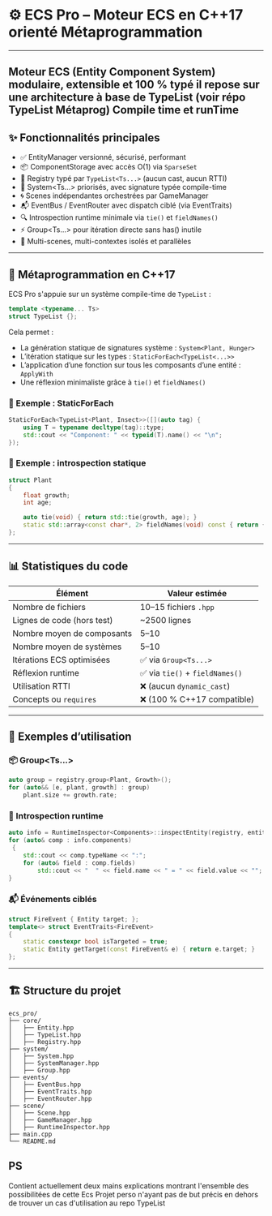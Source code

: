 # ⚙️ ECS Pro – Moteur ECS en C++17 orienté Métaprogrammation

---
Moteur ECS (Entity Component System) modulaire, extensible et 100 % typé
il repose sur une architecture à base de **TypeList** (voir répo TypeList Métaprog)
Compile time et runTime
---

## ✨ Fonctionnalités principales

- ✅ EntityManager versionné, sécurisé, performant
- 📦 ComponentStorage<T> avec accès O(1) via `SparseSet`
- 🧱 Registry typé par `TypeList<Ts...>` (aucun cast, aucun RTTI)
- 🧠 System<Ts...> priorisés, avec signature typée compile-time
- 🌀 Scenes indépendantes orchestrées par GameManager
- 📬 EventBus / EventRouter avec dispatch ciblé (via EventTraits)
- 🔍 Introspection runtime minimale via `tie()` et `fieldNames()`
- ⚡ Group<Ts...> pour itération directe sans has<T>() inutile
- 🔁 Multi-scenes, multi-contextes isolés et parallèles

---

## 🧠 Métaprogrammation en C++17

ECS Pro s'appuie sur un système compile-time de `TypeList` :

```cpp
template <typename... Ts>
struct TypeList {};
```

Cela permet :

- La génération statique de signatures système : `System<Plant, Hunger>`
- L’itération statique sur les types : `StaticForEach<TypeList<...>>`
- L’application d’une fonction sur tous les composants d’une entité : `ApplyWith`
- Une réflexion minimaliste grâce à `tie()` et `fieldNames()`

### 🔧 Exemple : StaticForEach

```cpp
StaticForEach<TypeList<Plant, Insect>>([](auto tag) {
    using T = typename decltype(tag)::type;
    std::cout << "Component: " << typeid(T).name() << "\n";
});
```

### 🧠 Exemple : introspection statique

```cpp
struct Plant 
{
    float growth;
    int age;

    auto tie(void) { return std::tie(growth, age); }
    static std::array<const char*, 2> fieldNames(void) const { return { "growth", "age" }; }
};
```

---

## 📊 Statistiques du code

| Élément                     | Valeur estimée              |
|----------------------------|-----------------------------|
| Nombre de fichiers         | 10–15 fichiers `.hpp`       |
| Lignes de code (hors test) | ~2500 lignes                |
| Nombre moyen de composants | 5–10                        |
| Nombre moyen de systèmes   | 5–10                        |
| Itérations ECS optimisées  | ✅ via `Group<Ts...>`        |
| Réflexion runtime          | ✅ via `tie()` + `fieldNames()` |
| Utilisation RTTI           | ❌ (aucun `dynamic_cast`)   |
| Concepts ou `requires`     | ❌ (100 % C++17 compatible) |

---

## 🔬 Exemples d’utilisation

### 📦 Group<Ts...>

```cpp
auto group = registry.group<Plant, Growth>();
for (auto&& [e, plant, growth] : group)
    plant.size += growth.rate;
```

### 🧠 Introspection runtime

```cpp
auto info = RuntimeInspector<Components>::inspectEntity(registry, entity);
for (auto& comp : info.components)
 {
    std::cout << comp.typeName << ":";
    for (auto& field : comp.fields)
        std::cout << "  " << field.name << " = " << field.value << "";
}
```

### 📬 Événements ciblés

```cpp
struct FireEvent { Entity target; };
template<> struct EventTraits<FireEvent> 
{
    static constexpr bool isTargeted = true;
    static Entity getTarget(const FireEvent& e) { return e.target; }
};
```

---

## 🏗️ Structure du projet

```
ecs_pro/
├── core/
│   ├── Entity.hpp
│   ├── TypeList.hpp
│   ├── Registry.hpp
├── system/
│   ├── System.hpp
│   ├── SystemManager.hpp
│   ├── Group.hpp
├── events/
│   ├── EventBus.hpp
│   ├── EventTraits.hpp
│   ├── EventRouter.hpp
├── scene/
│   ├── Scene.hpp
│   ├── GameManager.hpp
│   ├── RuntimeInspector.hpp
├── main.cpp
└── README.md
```

## PS

Contient actuellement deux mains explications montrant l'ensemble des possibilitées de cette Ecs
Projet perso n'ayant pas de but précis en dehors de trouver un cas d'utilisation au repo TypeList
